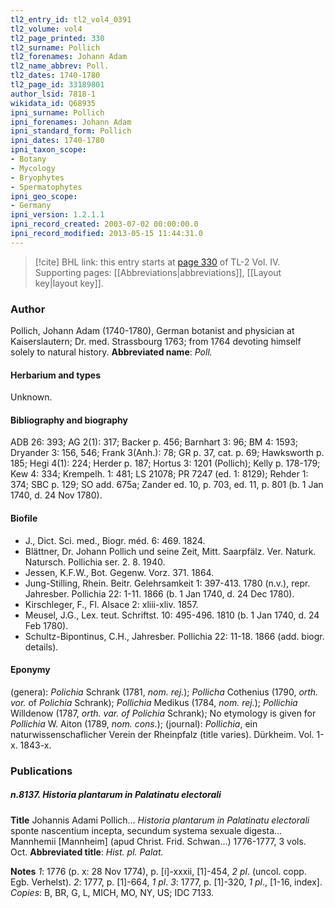 ```yaml
---
tl2_entry_id: tl2_vol4_0391
tl2_volume: vol4
tl2_page_printed: 330
tl2_surname: Pollich
tl2_forenames: Johann Adam
tl2_name_abbrev: Poll.
tl2_dates: 1740-1780
tl2_page_id: 33189801
author_lsid: 7818-1
wikidata_id: Q68935
ipni_surname: Pollich
ipni_forenames: Johann Adam
ipni_standard_form: Pollich
ipni_dates: 1740-1780
ipni_taxon_scope: 
- Botany
- Mycology
- Bryophytes
- Spermatophytes
ipni_geo_scope: 
- Germany
ipni_version: 1.2.1.1
ipni_record_created: 2003-07-02 00:00:00.0
ipni_record_modified: 2013-05-15 11:44:31.0
---
```



> [!cite] BHL link: this entry starts at [page 330](https://www.biodiversitylibrary.org/page/33189801) of TL-2 Vol. IV.
> Supporting pages: [[Abbreviations|abbreviations]], [[Layout key|layout key]].

### Author

Pollich, Johann Adam (1740-1780), German botanist and physician at Kaiserslautern; Dr. med. Strassbourg 1763; from 1764 devoting himself solely to natural history. 
**Abbreviated name**: *Poll.*

#### Herbarium and types

Unknown.

#### Bibliography and biography

ADB 26: 393; AG 2(1): 317; Backer p. 456; Barnhart 3: 96; BM 4: 1593; Dryander 3: 156, 546; Frank 3(Anh.): 78; GR p. 37, cat. p. 69; Hawksworth p. 185; Hegi 4(1): 224; Herder p. 187; Hortus 3: 1201 (Pollich); Kelly p. 178-179; Kew 4: 334; Krempelh. 1: 481; LS 21078; PR 7247 (ed. 1: 8129); Rehder 1: 374; SBC p. 129; SO add. 675a; Zander ed. 10, p. 703, ed. 11, p. 801 (b. 1 Jan 1740, d. 24 Nov 1780).

#### Biofile

- J., Dict. Sci. med., Biogr. méd. 6: 469. 1824.
- Blättner, Dr. Johann Pollich und seine Zeit, Mitt. Saarpfälz. Ver. Naturk. Natursch. Pollichia ser. 2. 8. 1940.
- Jessen, K.F.W., Bot. Gegenw. Vorz. 371. 1864.
- Jung-Stilling, Rhein. Beitr. Gelehrsamkeit 1: 397-413. 1780 (n.v.), repr. Jahresber. Pollichia 22: 1-11. 1866 (b. 1 Jan 1740, d. 24 Dec 1780).
- Kirschleger, F., Fl. Alsace 2: xliii-xliv. 1857.
- Meusel, J.G., Lex. teut. Schriftst. 10: 495-496. 1810 (b. 1 Jan 1740, d. 24 Feb 1780).
- Schultz-Bipontinus, C.H., Jahresber. Pollichia 22: 11-18. 1866 (add. biogr. details).

#### Eponymy

(genera): *Polichia* Schrank (1781, *nom. rej.*); *Pollicha* Cothenius (1790, *orth. vor.* of *Polichia* Schrank); *Pollichia* Medikus (1784, *nom. rej.*); *Pollichia* Willdenow (1787, *orth. var. of Polichia* Schrank); No etymology is given for *Pollichia* W. Aiton (1789, *nom. cons.*); (journal): *Pollichia*, ein naturwissenschaflicher Verein der Rheinpfalz (title varies). Dürkheim. Vol. 1-x. 1843-x.

### Publications

##### n.8137. Historia plantarum in Palatinatu electorali

**Title**
Johannis Adami Pollich... *Historia plantarum in Palatinatu electorali* sponte nascentium incepta, secundum systema sexuale digesta... Mannhemii \[Mannheim\] (apud Christ. Frid. Schwan...) 1776-1777, 3 vols. Oct.
**Abbreviated title**: *Hist. pl. Palat.*

**Notes**
*1*: 1776 (p. x: 28 Nov 1774), p. \[i\]-xxxii, \[1\]-454, *2 pl*. (uncol. copp. Egb. Verhelst).
*2*: 1777, p. \[1\]-664, *1 pl*.
*3*: 1777, p. \[1\]-320, *1 pl*., \[1-16, index\].
*Copies*: B, BR, G, L, MICH, MO, NY, US; IDC 7133.

